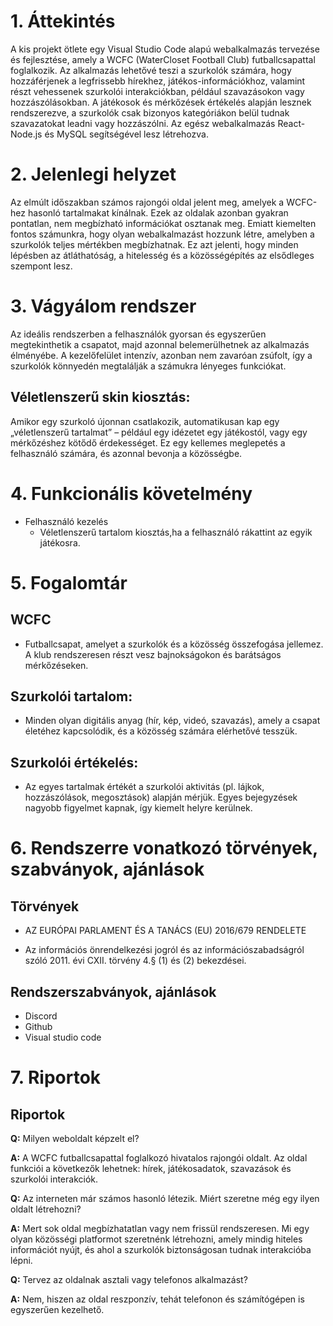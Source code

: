 # 1. Áttekintés
A kis projekt ötlete egy Visual Studio Code alapú webalkalmazás tervezése és fejlesztése, amely a WCFC (WaterCloset Football Club) futballcsapattal foglalkozik. Az alkalmazás lehetővé teszi a szurkolók számára, hogy hozzáférjenek a legfrissebb hírekhez, játékos-információkhoz, valamint részt vehessenek szurkolói interakciókban, például szavazásokon vagy hozzászólásokban. A játékosok és mérkőzések értékelés alapján lesznek rendszerezve, a szurkolók csak bizonyos kategóriákon belül tudnak szavazatokat leadni vagy hozzászólni.
Az egész webalkalmazás React-Node.js és MySQL segítségével lesz létrehozva.

# 2. Jelenlegi helyzet
Az elmúlt időszakban számos rajongói oldal jelent meg, amelyek a WCFC-hez hasonló tartalmakat kínálnak. Ezek az oldalak azonban gyakran pontatlan, nem megbízható információkat osztanak meg. Emiatt kiemelten fontos számunkra, hogy olyan webalkalmazást hozzunk létre, amelyben a szurkolók teljes mértékben megbízhatnak. Ez azt jelenti, hogy minden lépésben az átláthatóság, a hitelesség és a közösségépítés az elsődleges szempont lesz.

# 3. Vágyálom rendszer
Az ideális rendszerben a felhasználók gyorsan és egyszerűen megtekinthetik a csapatot, majd azonnal belemerülhetnek az alkalmazás élményébe. A kezelőfelület intenzív, azonban nem zavaróan zsúfolt, így a szurkolók könnyedén megtalálják a számukra lényeges funkciókat.

## Véletlenszerű skin kiosztás: 
Amikor egy szurkoló újonnan csatlakozik, automatikusan kap egy „véletlenszerű tartalmat” – például egy idézetet egy játékostól, vagy egy mérkőzéshez kötődő érdekességet. Ez egy kellemes meglepetés a felhasználó számára, és azonnal bevonja a közösségbe.

# 4. Funkcionális követelmény
- Felhasználó kezelés
    - Véletlenszerű tartalom kiosztás,ha a felhasználó rákattint az egyik játékosra.    

# 5. Fogalomtár
## WCFC
- Futballcsapat, amelyet a szurkolók és a közösség összefogása jellemez. A klub rendszeresen részt vesz bajnokságokon és barátságos mérkőzéseken.
## Szurkolói tartalom:
- Minden olyan digitális anyag (hír, kép, videó, szavazás), amely a csapat életéhez kapcsolódik, és a közösség számára elérhetővé tesszük.
## Szurkolói értékelés:
- Az egyes tartalmak értékét a szurkolói aktivitás (pl. lájkok, hozzászólások, megosztások) alapján mérjük. Egyes bejegyzések nagyobb figyelmet kapnak, így kiemelt helyre kerülnek.

# 6. Rendszerre vonatkozó törvények, szabványok, ajánlások
## Törvények
- AZ EURÓPAI PARLAMENT ÉS A TANÁCS (EU) 2016/679 RENDELETE

- Az információs önrendelkezési jogról és az információszabadságról szóló 2011. évi CXII. törvény 4.§ (1) és (2) bekezdései.

## Rendszerszabványok, ajánlások
- Discord
- Github
- Visual studio code

# 7. Riportok

## Riportok
**Q:** Milyen weboldalt képzelt el?

**A:** A WCFC futballcsapattal foglalkozó hivatalos rajongói oldalt. Az oldal funkciói a következők lehetnek: hírek, játékosadatok, szavazások és szurkolói interakciók.

**Q:** Az interneten már számos hasonló létezik. Miért szeretne még egy ilyen oldalt létrehozni? 

**A:** Mert sok oldal megbízhatatlan vagy nem frissül rendszeresen. Mi egy olyan közösségi platformot szeretnénk létrehozni, amely mindig hiteles információt nyújt, és ahol a szurkolók biztonságosan tudnak interakcióba lépni.

**Q:** Tervez az oldalnak asztali vagy telefonos alkalmazást?

**A:** Nem, hiszen az oldal reszponzív, tehát telefonon és számítógépen is egyszerűen kezelhető.